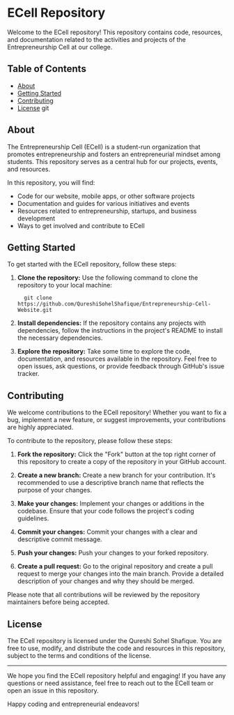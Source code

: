 # ECell Repository

Welcome to the ECell repository! This repository contains code, resources, and documentation related to the activities and projects of the Entrepreneurship Cell at our college.

## Table of Contents

- [About](#about)
- [Getting Started](#getting-started)
- [Contributing](#contributing)
- [License](#license)
git
## About

The Entrepreneurship Cell (ECell) is a student-run organization that promotes entrepreneurship and fosters an entrepreneurial mindset among students. This repository serves as a central hub for our projects, events, and resources.

In this repository, you will find:

- Code for our website, mobile apps, or other software projects
- Documentation and guides for various initiatives and events
- Resources related to entrepreneurship, startups, and business development
- Ways to get involved and contribute to ECell

## Getting Started

To get started with the ECell repository, follow these steps:

1. **Clone the repository:** Use the following command to clone the repository to your local machine:

         git clone https://github.com/QureshiSohelShafique/Entrepreneurship-Cell-Website.git

2. **Install dependencies:** If the repository contains any projects with dependencies, follow the instructions in the project's README to install the necessary dependencies.

3. **Explore the repository:** Take some time to explore the code, documentation, and resources available in the repository. Feel free to open issues, ask questions, or provide feedback through GitHub's issue tracker.

## Contributing

We welcome contributions to the ECell repository! Whether you want to fix a bug, implement a new feature, or suggest improvements, your contributions are highly appreciated.

To contribute to the repository, please follow these steps:

1. **Fork the repository:** Click the "Fork" button at the top right corner of this repository to create a copy of the repository in your GitHub account.

2. **Create a new branch:** Create a new branch for your contribution. It's recommended to use a descriptive branch name that reflects the purpose of your changes.

3. **Make your changes:** Implement your changes or additions in the codebase. Ensure that your code follows the project's coding guidelines.

4. **Commit your changes:** Commit your changes with a clear and descriptive commit message.

5. **Push your changes:** Push your changes to your forked repository.

6. **Create a pull request:** Go to the original repository and create a pull request to merge your changes into the main branch. Provide a detailed description of your changes and why they should be merged.

Please note that all contributions will be reviewed by the repository maintainers before being accepted.

## License

The ECell repository is licensed under the Qureshi Sohel Shafique. You are free to use, modify, and distribute the code and resources in this repository, subject to the terms and conditions of the license.

---

We hope you find the ECell repository helpful and engaging! If you have any questions or need assistance, feel free to reach out to the ECell team or open an issue in this repository.

Happy coding and entrepreneurial endeavors!
